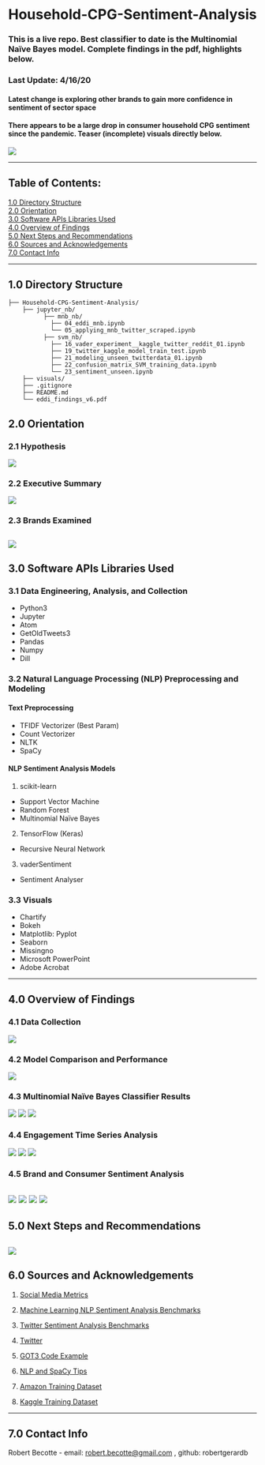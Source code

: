 # Household-CPG-Sentiment-Analysis
### This is a live repo. Best classifier to date is the Multinomial Naïve Bayes model. Complete findings in the pdf, highlights below.

### Last Update: 4/16/20
#### Latest change is exploring other brands to gain more confidence in sentiment of sector space

#### There appears to be a large drop in consumer household CPG sentiment since the pandemic. Teaser (incomplete) visuals directly below.


![](./visuals/00_slides/Slide1.PNG)

---
## Table of Contents:
[1.0 Directory Structure](#10-directory-structure)<br>
[2.0 Orientation](#20-orientation)<br>
[3.0 Software APIs Libraries Used](#30-software-apis-libraries-used)<br>
[4.0 Overview of Findings](#40-overview-of-findings)<br>
[5.0 Next Steps and Recommendations](#50-next-steps-and-recommendations)<br>
[6.0 Sources and Acknowledgements](#60-sources-and-acknowledgements)<br>
[7.0 Contact Info](#70-contact-info)<br>

---
## 1.0 Directory Structure
```
├── Household-CPG-Sentiment-Analysis/
    ├── jupyter_nb/
          ├── mnb_nb/
            ├── 04_eddi_mnb.ipynb
            └── 05_applying_mnb_twitter_scraped.ipynb
          ├── svm_nb/
            ├── 16_vader_experiment__kaggle_twitter_reddit_01.ipynb
            ├── 19_twitter_kaggle_model_train_test.ipynb
            ├── 21_modeling_unseen_twitterdata_01.ipynb
            ├── 22_confusion_matrix_SVM_training_data.ipynb
            └── 23_sentiment_unseen.ipynb
    ├── visuals/
    ├── .gitignore
    ├── README.md
    └── eddi_findings_v6.pdf
```    
## 2.0 Orientation

### 2.1 Hypothesis
![](./visuals/00_slides/Slide5.PNG)

### 2.2 Executive Summary
![](./visuals/00_slides/Slide2.PNG)

### 2.3 Brands Examined
![](./visuals/00_slides/Slide8.PNG)
---
## 3.0 Software APIs Libraries Used

### 3.1 Data Engineering, Analysis, and Collection
- Python3
- Jupyter
- Atom
- GetOldTweets3
- Pandas
- Numpy
- Dill

### 3.2 Natural Language Processing (NLP) Preprocessing and Modeling
#### Text Preprocessing
- TFIDF Vectorizer (Best Param)
- Count Vectorizer
- NLTK
- SpaCy
#### NLP Sentiment Analysis Models
1. scikit-learn
- Support Vector Machine
- Random Forest
- Multinomial Naïve Bayes
2. TensorFlow (Keras)
- Recursive Neural Network
3. vaderSentiment
- Sentiment Analyser

### 3.3 Visuals
- Chartify
- Bokeh
- Matplotlib: Pyplot
- Seaborn
- Missingno
- Microsoft PowerPoint
- Adobe Acrobat
---
## 4.0 Overview of Findings

### 4.1 Data Collection
![](./visuals/00_slides/Slide10.PNG)

### 4.2 Model Comparison and Performance
![](./visuals/00_slides/Slide15.PNG)

### 4.3 Multinomial Naïve Bayes Classifier Results
![](./visuals/00_slides/Slide16.PNG)
![](./visuals/00_slides/Slide18.PNG)
![](./visuals/00_slides/Slide19.PNG)

### 4.4 Engagement Time Series Analysis
![](./visuals/00_slides/Slide23.PNG)
![](./visuals/00_slides/Slide25.PNG)
![](./visuals/00_slides/Slide26.PNG)

### 4.5 Brand and Consumer Sentiment Analysis
![](./visuals/00_slides/Slide22.PNG)
![](./visuals/00_slides/Slide27.PNG)
![](./visuals/00_slides/Slide28.PNG)
![](./visuals/00_slides/Slide29.PNG)
---
## 5.0 Next Steps and Recommendations
![](./visuals/00_slides/Slide31.PNG)
---
## 6.0 Sources and Acknowledgements
1. <a href="https://sproutsocial.com/insights/twitter-mentions/">Social Media Metrics</a>

2. <a href="http://nlpprogress.com/english/sentiment_analysis.html">Machine Learning NLP Sentiment Analysis Benchmarks</a>

3. <a href="https://pdfs.semanticscholar.org/d0a5/21c8cc0508f1003f3e1d1fbf49780d9062f7.pdf">Twitter Sentiment Analysis Benchmarks</a>

4. <a href="http://twitter.com>NLP Sentiment Analysis Benchmarks">Twitter</a>

5. <a href="https://towardsdatascience.com/how-to-scrape-tweets-from-twitter-59287e20f0f1">GOT3 Code Example</a>

6. <a href="https://towardsdatascience.com/machine-learning-for-text-classification-using-spacy-in-python-b276b4051a49">NLP and SpaCy Tips</a>

6. <a href="https://registry.opendata.aws/">Amazon Training Dataset</a>

6. <a href="https://www.kaggle.com/c/twitter-sentiment-analysis2/data">Kaggle Training Dataset</a>
---
## 7.0 Contact Info
Robert Becotte - email: robert.becotte@gmail.com , github: robertgerardb <br>
